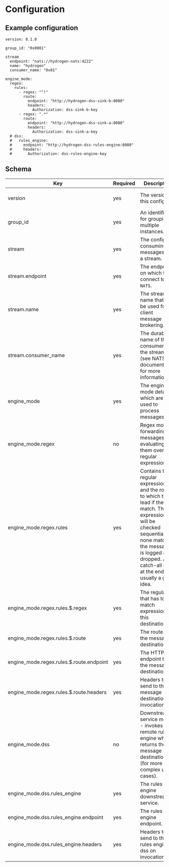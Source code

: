 # Configuration

## Example configuration

```
version: 0.1.0

group_id: "0x0001"

stream
  endpoint: "nats://hydrogen-nats:4222"
  name: "hydrogen"
  consumer_name: "0x01"

engine_mode:
  regex:
    rules:
      - regex: "^!"
        route:
          endpoint: "http://hydrogen-dss-sink-b:8080"
          headers:
            Authorization: dss-sink-b-key
      - regex: ".*"
        route:
          endpoint: "http://hydrogen-dss-sink-a:8080"
          headers:
            Authorization: dss-sink-a-key
  # dss:
  #   rules_engine:
  #     endpoint: "http://hydrogen-dss-rules-engine:8080"
  #     headers:
  #       Authorization: dss-rules-engine-key

```

## Schema

|Key|Required|Description|Type|Example|
|-- |-- |-- |-- |-- |
|version|yes|The version of this config.|semver v2 compatible string|`1.0.0`|
|group_id|yes|An identifier for grouping multiple instances.|string|`0x0001`|
|stream|yes|The config for consuming messages on a stream.|object||
|stream.endpoint|yes|The endpoint on which to connect to `NATS`.|URL string|`nats://hydrogen-nats:4222`|
|stream.name|yes|The stream name that will be used for client message brokering.|string|`hydrogen`|
|stream.consumer_name|yes|The durable name of the consumer on the stream (see NATS documentation for more information).|string|`0x01`|
|engine_mode|yes|The engine mode details which are used to process messages.|object (enum) - needs one mode active||
|engine_mode.regex|no|Regex mode - forwarding messages by evaluating them over regular expressions.|object||
|engine_mode.regex.rules|yes|Contains the regular expressions and the routes to which they lead if they match. The expressions will be checked sequentially. If none match, the message is logged and dropped. A catch-all rule at the end is usually a good idea.|array||
|engine_mode.regex.rules.$.regex|yes|The regular that has to match expression for this destination.|regex string|"^!" for every message starting with "!" or ".*" for catching all|
|engine_mode.regex.rules.$.route|yes|The route to the message destination.|object||
|engine_mode.regex.rules.$.route.endpoint|yes|The HTTP endpoint to the message destination.|URL string|`http://hydrogen-dss-sink-a:8080`|
|engine_mode.regex.rules.$.route.headers|yes|Headers to send to the message destination on invocation.|Map<String, String>||
|engine_mode.dss|no|Downstream service mode - invokes a remote rules engine which returns the message destination (for more complex use-cases).|object||
|engine_mode.dss.rules_engine|yes|The rules engine downstream service.|object||
|engine_mode.dss.rules_engine.endpoint|yes|The rules engine endpoint.|URL string|`http://hydrogen-sink-a:8080`|
|engine_mode.dss.rules_engine.headers|yes|Headers to send to the rules engine dss on invocation.|Map<String, String>||
